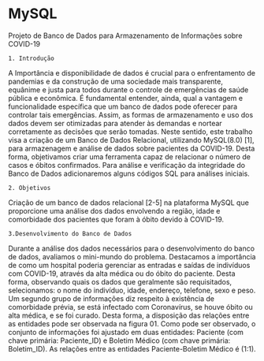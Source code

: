 # MySQL
Projeto de Banco de Dados para Armazenamento de Informações sobre COVID-19

    1. Introdução

A Importância e disponibilidade de dados é crucial para o enfrentamento de pandemias e da construção de uma sociedade mais transparente, equânime e justa para todos durante o controle de emergências de saúde pública e econômica. É fundamental entender, ainda, qual a vantagem e funcionalidade específica que um banco de dados pode oferecer para controlar tais emergências. Assim, as formas de armazenamento e uso dos dados devem ser otimizadas para atender às demandas e nortear corretamente as decisões que serão tomadas. Neste sentido, este trabalho visa a criação de um Banco de Dados Relacional, utilizando MySQL(8.0) [1], para armazenagem e análise de dados sobre pacientes da COVID-19. Desta forma, objetivamos criar uma ferramenta capaz de relacionar o número de casos e óbitos confirmados. Para análise e verificação da integridade do Banco de Dados adicionaremos alguns códigos SQL para análises iniciais.


    2. Objetivos

Criação de um banco de dados relacional [2-5] na plataforma MySQL que proporcione uma análise dos dados envolvendo a região, idade e comorbidade dos pacientes que foram à óbito devido à COVID-19. 


    3.Desenvolvimento do Banco de Dados

Durante a análise dos dados necessários para o desenvolvimento do banco de dados, avaliamos o mini-mundo do problema. Destacamos a importância de como um hospital poderia gerenciar as entradas e saídas de indivíduos com COVID-19, através da alta médica ou do óbito do paciente. Desta forma, observando quais os dados que geralmente são requisitados, selecionamos: o nome do indivíduo, idade, endereço, telefone, sexo e peso. Um segundo grupo de informações diz respeito à existência de comorbidade prévia, se está infectado com Coronavírus, se houve óbito ou alta médica, e se foi curado.
Desta forma, a disposição das relações entre as entidades pode ser observada na figura 01. Como pode ser observado, o conjunto de informações foi ajustado em duas entidades: Paciente (com chave primária: Paciente_ID) e Boletim Médico (com chave primária: Boletim_ID). As relações entre as entidades Paciente-Boletim Médico é  (1:1).
